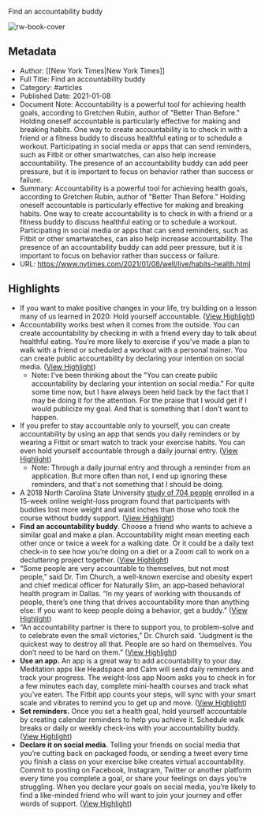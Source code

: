 Find an accountability buddy

![rw-book-cover](https://static01.nyt.com/images/2021/01/07/well/00well-challenge-accountability/00well-challenge-accountability-facebookJumbo-v2.jpg?year=2021&h=550&w=1050&s=2aec0cffd40d46f2ce12d07d06fe44826a7f414b972a801bc272288c092f46ac&k=ZQJBKqZ0VN)

## Metadata
- Author: [[New York Times|New York Times]]
- Full Title: Find an accountability buddy
- Category: #articles
- Published Date: 2021-01-08
- Document Note: Accountability is a powerful tool for achieving health goals, according to Gretchen Rubin, author of "Better Than Before." Holding oneself accountable is particularly effective for making and breaking habits. One way to create accountability is to check in with a friend or a fitness buddy to discuss healthful eating or to schedule a workout. Participating in social media or apps that can send reminders, such as Fitbit or other smartwatches, can also help increase accountability. The presence of an accountability buddy can add peer pressure, but it is important to focus on behavior rather than success or failure.
- Summary: Accountability is a powerful tool for achieving health goals, according to Gretchen Rubin, author of "Better Than Before." Holding oneself accountable is particularly effective for making and breaking habits. One way to create accountability is to check in with a friend or a fitness buddy to discuss healthful eating or to schedule a workout. Participating in social media or apps that can send reminders, such as Fitbit or other smartwatches, can also help increase accountability. The presence of an accountability buddy can add peer pressure, but it is important to focus on behavior rather than success or failure.
- URL: https://www.nytimes.com/2021/01/08/well/live/habits-health.html

## Highlights
- If you want to make positive changes in your life, try building on a lesson many of us learned in 2020: Hold yourself accountable. ([View Highlight](https://read.readwise.io/read/01h11hn5g1y060f1he7jte452s))
- Accountability works best when it comes from the outside. You can create accountability by checking in with a friend every day to talk about healthful eating. You’re more likely to exercise if you’ve made a plan to walk with a friend or scheduled a workout with a personal trainer. You can create public accountability by declaring your intention on social media. ([View Highlight](https://read.readwise.io/read/01h11ht1fzsbawdc8gt302ty4t))
    - Note: I've been thinking about the "You can create public accountability by declaring your intention on social media." For quite some time now, but I have always been held back by the fact that I may be doing it for the attention. For the praise that I would get if I would publicize my goal. And that is something that I don't want to happen.
- If you prefer to stay accountable only to yourself, you can create accountability by using an app that sends you daily reminders or by wearing a Fitbit or smart watch to track your exercise habits. You can even hold yourself accountable through a daily journal entry. ([View Highlight](https://read.readwise.io/read/01h11hw587f98wa20076635t4q))
    - Note: Through a daily journal entry and through a reminder from an application. But more often than not, I end up ignoring these reminders, and that's not something that I should be doing.
- A 2018 North Carolina State University [study of 704 people](https://www.tandfonline.com/doi/abs/10.1080/10810730.2018.1436622) enrolled in a 15-week online weight-loss program found that participants with buddies lost more weight and waist inches than those who took the course without buddy support. ([View Highlight](https://read.readwise.io/read/01h11jf6qr52avszp69k42sk9n))
- **Find an accountability buddy**. Choose a friend who wants to achieve a similar goal and make a plan. Accountability might mean meeting each other once or twice a week for a walking date. Or it could be a daily text check-in to see how you’re doing on a diet or a Zoom call to work on a decluttering project together. ([View Highlight](https://read.readwise.io/read/01h11jg67w28dpghmdtkjy0rsw))
- “Some people are very accountable to themselves, but not most people,” said Dr. Tim Church, a well-known exercise and obesity expert and chief medical officer for Naturally Slim, an app-based behavioral health program in Dallas. “In my years of working with thousands of people, there’s one thing that drives accountability more than anything else: If you want to keep people doing a behavior, get a buddy.” ([View Highlight](https://read.readwise.io/read/01h11jhh5c95snqqwprn7jnn3d))
- “An accountability partner is there to support you, to problem-solve and to celebrate even the small victories,” Dr. Church said. “Judgment is the quickest way to destroy all that. People are so hard on themselves. You don’t need to be hard on them.” ([View Highlight](https://read.readwise.io/read/01h11jk6bb993s5p9qpfk36x0v))
- **Use an app.** An app is a great way to add accountability to your day. Meditation apps like Headspace and Calm will send daily reminders and track your progress. The weight-loss app Noom asks you to check in for a few minutes each day, complete mini-health courses and track what you’ve eaten. The Fitbit app counts your steps, will sync with your smart scale and vibrates to remind you to get up and move. ([View Highlight](https://read.readwise.io/read/01h11jmsy92q09hv081c2wg4ws))
- **Set reminders.** Once you set a health goal, hold yourself accountable by creating calendar reminders to help you achieve it. Schedule walk breaks or daily or weekly check-ins with your accountability buddy. ([View Highlight](https://read.readwise.io/read/01h11jn26q5basbgf2rjv84jym))
- **Declare it on social media.** Telling your friends on social media that you’re cutting back on packaged foods, or sending a tweet every time you finish a class on your exercise bike creates virtual accountability. Commit to posting on Facebook, Instagram, Twitter or another platform every time you complete a goal, or share your feelings on days you’re struggling. When you declare your goals on social media, you’re likely to find a like-minded friend who will want to join your journey and offer words of support. ([View Highlight](https://read.readwise.io/read/01h11jns4z74b0d8b3y0v99tn9))
